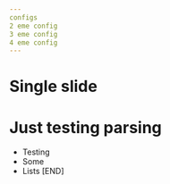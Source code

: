 ```yaml
---
configs
2 eme config
3 eme config
4 eme config
---
```


# Single slide 
# Just testing parsing
- Testing
- Some
- Lists
[END]